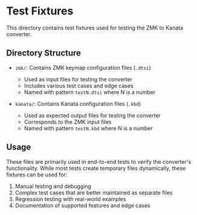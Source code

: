 # Test Fixtures

This directory contains test fixtures used for testing the ZMK to Kanata converter.

## Directory Structure

- `zmk/`: Contains ZMK keymap configuration files (`.dtsi`)
  - Used as input files for testing the converter
  - Includes various test cases and edge cases
  - Named with pattern `testN.dtsi` where N is a number

- `kanata/`: Contains Kanata configuration files (`.kbd`)
  - Used as expected output files for testing the converter
  - Corresponds to the ZMK input files
  - Named with pattern `testN.kbd` where N is a number

## Usage

These files are primarily used in end-to-end tests to verify the converter's functionality. While most tests create temporary files dynamically, these fixtures can be used for:

1. Manual testing and debugging
2. Complex test cases that are better maintained as separate files
3. Regression testing with real-world examples
4. Documentation of supported features and edge cases 